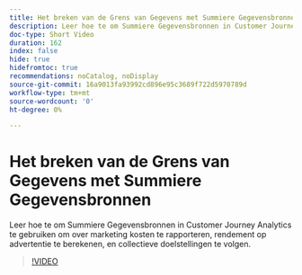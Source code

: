 ```yaml
---
title: Het breken van de Grens van Gegevens met Summiere Gegevensbronnen
description: Leer hoe te om Summiere Gegevensbronnen in Customer Journey Analytics te gebruiken om over marketing kosten te rapporteren, rendement op advertentie te berekenen, en collectieve doelstellingen te volgen.
doc-type: Short Video
duration: 162
index: false
hide: true
hidefromtoc: true
recommendations: noCatalog, noDisplay
source-git-commit: 16a9013fa93992cd896e95c3689f722d5970789d
workflow-type: tm+mt
source-wordcount: '0'
ht-degree: 0%

---
```



# Het breken van de Grens van Gegevens met Summiere Gegevensbronnen

Leer hoe te om Summiere Gegevensbronnen in Customer Journey Analytics te gebruiken om over marketing kosten te rapporteren, rendement op advertentie te berekenen, en collectieve doelstellingen te volgen.

<!-- 72_S103_3442450_161_breaking-data-limits-with-summary-data-sources -->
>[!VIDEO](https://video.tv.adobe.com/v/3458347/?learn=on&enablevpops=true)
